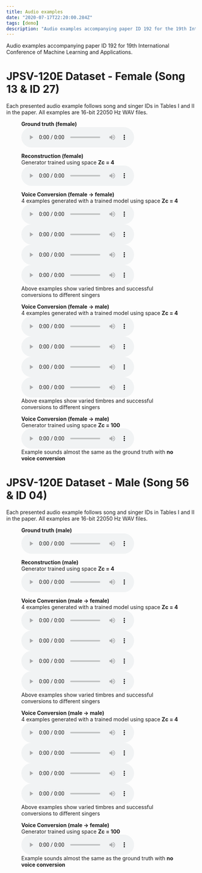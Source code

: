 ```yaml
---
title: Audio examples
date: "2020-07-17T22:20:00.284Z"
tags: [demo]
description: "Audio examples accompanying paper ID 192 for the 19th International Conference of Machine Learning and Applications."
---
```

Audio examples accompanying paper ID 192 for 19th International Conference of Machine Learning and Applications.

# JPSV-120E Dataset - Female (Song 13 & ID 27)

Each presented audio example follows song and singer IDs in Tables I and II in the paper. All examples are 16-bit 22050 Hz WAV files.

<figure>
<figcaption><b>Ground truth (female)</b></figcaption>
	<audio controls
		src="./audio/A_female_JP/A_SOURCE_female_JP.wav">
	</audio>
</figure>

<figure>
<figcaption><b>Reconstruction (female)</b></figcaption>
<figcaption>Generator trained using space <b>Zc = 4</b></figcaption>
	<audio controls
		src="./audio/A_female_JP/A_Z4_RECON_female_JP.wav">
	</audio>
</figure>

<figure>
<figcaption><b>Voice Conversion (female &rarr; female)</b></figcaption>
<figcaption>4 examples generated with a trained model using space <b>Zc = 4</b></figcaption>
	<audio controls
		src="./audio/A_female_JP/A4_Z4_female_female_JP.wav">
	</audio>
	<audio controls
		src="./audio/A_female_JP/A3_Z4_female_female_JP.wav">
	</audio>
	<audio controls
		src="./audio/A_female_JP/A2_Z4_female_female_JP.wav">
	</audio>
	<audio controls
		src="./audio/A_female_JP/A1_Z4_female_female_JP.wav">
	</audio>
	<figcaption>Above examples show varied timbres and successful conversions to different singers</figcaption>
</figure>

<figure>
<figcaption><b>Voice Conversion (female &rarr; male)</b></figcaption>
<figcaption>4 examples generated with a trained model using space <b>Zc = 4</b></figcaption>
	<audio controls
		src="./audio/A_female_JP/A4_Z4_female_male_JP.wav">
	</audio>
	<audio controls
		src="./audio/A_female_JP/A3_Z4_female_male_JP.wav">
	</audio>
	<audio controls
		src="./audio/A_female_JP/A2_Z4_female_male_JP.wav">
	</audio>
	<audio controls
		src="./audio/A_female_JP/A1_Z4_female_male_JP.wav">
	</audio>
	<figcaption>Above examples show varied timbres and successful conversions to different singers</figcaption>
</figure>

<figure>
<figcaption><b>Voice Conversion (female &rarr; male)</b></figcaption>
<figcaption>Generator trained using space <b>Zc = 100</b></figcaption>
	<audio controls
		src="./audio/A_female_JP/A1_Z100_female_male_JP.wav">
	</audio>
<figcaption>Example sounds almost the same as the ground truth with <b>no voice conversion</b></figcaption>
</figure>


# JPSV-120E Dataset - Male (Song 56 & ID 04)
Each presented audio example follows song and singer IDs in Tables I and II in the paper. All examples are 16-bit 22050 Hz WAV files.

<figure>
<figcaption><b>Ground truth (male)</b></figcaption>
	<audio controls
		src="./audio/A_male_JP/A_SOURCE_male_JP.wav">
	</audio>
</figure>

<figure>
<figcaption><b>Reconstruction (male)</b></figcaption>
<figcaption>Generator trained using space <b>Zc = 4</b></figcaption>
	<audio controls
		src="./audio/A_male_JP/A_Z4_RECON_male_JP.wav">
	</audio>
</figure>

<figure>
<figcaption><b>Voice Conversion (male &rarr; female)</b></figcaption>
<figcaption>4 examples generated with a trained model using space <b>Zc = 4</b></figcaption>
	<audio controls
		src="./audio/A_male_JP/A4_Z4_male_female_JP.wav">
	</audio>
	<audio controls
		src="./audio/A_male_JP/A3_Z4_male_female_JP.wav">
	</audio>
	<audio controls
		src="./audio/A_male_JP/A2_Z4_male_female_JP.wav">
	</audio>
	<audio controls
		src="./audio/A_male_JP/A1_Z4_male_female_JP.wav">
	</audio>
	<figcaption>Above examples show varied timbres and successful conversions to different singers</figcaption>
</figure>

<figure>
<figcaption><b>Voice Conversion (male &rarr; male)</b></figcaption>
<figcaption>4 examples generated with a trained model using space <b>Zc = 4</b></figcaption>
	<audio controls
		src="./audio/A_male_JP/A1_Z4_male_male_JP.wav">
	</audio>
	<audio controls
		src="./audio/A_male_JP/A3_Z4_male_male_JP.wav">
	</audio>
	<audio controls
		src="./audio/A_male_JP/A2_Z4_male_male_JP.wav">
	</audio>
	<audio controls
		src="./audio/A_male_JP/A4_Z4_male_male_JP.wav">
	</audio>
	<figcaption>Above examples show varied timbres and successful conversions to different singers</figcaption>
</figure>

<figure>
<figcaption><b>Voice Conversion (male &rarr; female)</b></figcaption>
<figcaption>Generator trained using space <b>Zc = 100</b></figcaption>
	<audio controls
		src="./audio/A_male_JP/A4_Z100_male_female_JP.wav">
	</audio>
<figcaption>Example sounds almost the same as the ground truth with <b>no voice conversion</b></figcaption>
</figure>
